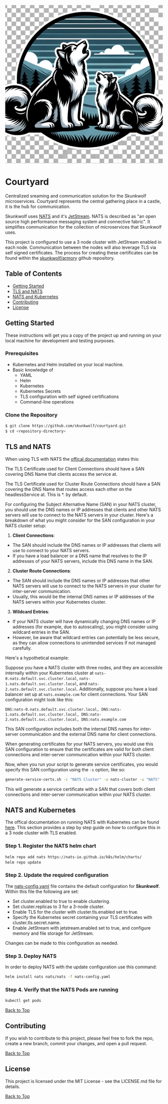 ![Skunkwolf Streaming](./images/skunkwolf-event-stream.png)

# Courtyard
Centralized sreaming and communication solution for the Skunkwolf microservices. Courtyard represents the central gathering place in a castle, it is the hub for communication. 

Skunkwolf uses [NATS](https://nats.io/) and it's [JetStream](https://docs.nats.io/nats-concepts/jetstream). NATS is described as "an open source high performance messaging system and connective fabric". It simplifies communication for the collection of microservices that Skunkwolf uses. 

This project is configured to use a 3 node cluster with JetStream enabled in each node. Communication between the nodes will also leverage TLS via self signed certificates. The process for creating these certificates can be found within the [skunkwolf/armory](https://github.com/skunkwolf/armory) github repository. 

## Table of Contents
- [Getting Started](#getting-started)
- [TLS and NATS](#tls-and-nats)
- [NATS and Kubernetes](#nats-and-kubernetes)
- [Contributing](#contributing)
- [License](#license)

## Getting Started

These instructions will get you a copy of the project up and running on your local machine for development and testing purposes.

### Prerequisites
- Kubernetes and Helm installed on your local machine.
- Basic knowledge of 
    - YAML
    - Helm
    - Kubernetes
    - Kubernetes Secrets
    - TLS configuration with self signed certifications
    - Command-line operations

### Clone the Repository
```bash
$ git clone https://github.com/skunkwolf/courtyard.git
$ cd <repository-directory>
```

## TLS and NATS

When using TLS with NATS the [offical documentation](https://artifacthub.io/packages/helm/nats/nats#tls-considerations) states this:

 The TLS Certificate used for Client Connections should have a SAN covering DNS Name that clients access the service at.

 The TLS Certificate used for Cluster Route Connections should have a SAN covering the DNS Name that routes access each other on the headlessService at. This is *.<headless-service-name> by default.

 For configuring the Subject Alternative Name (SAN) in your NATS cluster, you should use the DNS names or IP addresses that clients and other NATS servers will use to connect to the NATS servers in your cluster. Here's a breakdown of what you might consider for the SAN configuration in your NATS cluster setup:

 1. **Client Connections**: 
  - The SAN should include the DNS names or IP addresses that clients will use to connect to your NATS servers.
  - If you have a load balancer or a DNS name that resolves to the IP addresses of your NATS servers, include this DNS name in the SAN.

 2. **Cluster Route Connections**:
  - The SAN should include the DNS names or IP addresses that other NATS servers will use to connect to the NATS servers in your cluster for inter-server communication.
  - Usually, this would be the internal DNS names or IP addresses of the NATS servers within your Kubernetes cluster.

 3. **Wildcard Entries**:
  - If your NATS cluster will have dynamically changing DNS names or IP addresses (for example, due to autoscaling), you might consider using wildcard entries in the SAN. 
  - However, be aware that wildcard entries can potentially be less secure, as they can allow connections to unintended services if not managed carefully.

 Here's a hypothetical example:

 Suppose you have a NATS cluster with three nodes, and they are accessible internally within your Kubernetes cluster at `nats-0.nats.default.svc.cluster.local`, `nats-1.nats.default.svc.cluster.local`, and `nats-2.nats.default.svc.cluster.local`. Additionally, suppose you have a load balancer set up at `nats.example.com` for client connections. Your SAN configuration might look like this:

 ```plaintext
 DNS:nats-0.nats.default.svc.cluster.local, DNS:nats-1.nats.default.svc.cluster.local, DNS:nats-2.nats.default.svc.cluster.local, DNS:nats.example.com
 ```

 This SAN configuration includes both the internal DNS names for inter-server communication and the external DNS name for client connections.

 When generating certificates for your NATS servers, you would use this SAN configuration to ensure that the certificates are valid for both client connections and inter-server communication within your NATS cluster.

 Now, when you run your script to generate service certificates, you would specify this SAN configuration using the `-s` option, like so:

 ```bash
 generate-service-certs.sh -c "NATS Cluster" -o nats-cluster -u "NATS" -s "DNS:nats-0.nats.default.svc.cluster.local, DNS:nats-1.nats.default.svc.cluster.local, DNS:nats-2.nats.default.svc.cluster.local, DNS:nats.example.com"
 ```

 This will generate a service certificate with a SAN that covers both client connections and inter-server communication within your NATS cluster.

## NATS and Kubernetes 

The offical documentation on running NATS with Kubernetes can be found [here](https://docs.nats.io/running-a-nats-service/nats-kubernetes). This section provides a step by step guide on how to configure this in a 3 node cluster with TLS enabled. 

### Step 1. Register the NATS helm chart
```bash 
helm repo add nats https://nats-io.github.io/k8s/helm/charts/
helm repo update
```

### Step 2. Update the required configuration

The [nats-config.yaml](./nats-config.yaml) file contains the default configuration for **Skunkwolf**. Within this file the following are set: 
- Set cluster.enabled to true to enable clustering.
- Set cluster.replicas to 3 for a 3-node cluster.
- Enable TLS for the cluster with cluster.tls.enabled set to true.
- Specify the Kubernetes secret containing your TLS certificates with cluster.tls.secret.name.
- Enable JetStream with jetstream.enabled set to true, and configure memory and file storage for JetStream.

Changes can be made to this configuration as needed. 

### Step 3. Deploy NATS 

In order to deploy NATS with the update configuration use this command: 

```bash
helm install nats nats/nats -f nats-config.yaml
```

### Step 4. Verify that the NATS Pods are running

```bash
kubectl get pods
```

[Back to Top](#table-of-contents)

## Contributing

If you wish to contribute to this project, please feel free to fork the repo, create a new branch, commit your changes, and open a pull request.

[Back to Top](#table-of-contents)

## License

This project is licensed under the MIT License - see the LICENSE.md file for details.

[Back to Top](#table-of-contents)